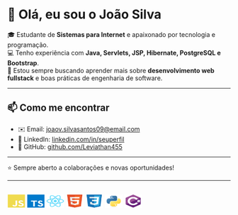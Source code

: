 # 👋 Olá, eu sou o João Silva

🎓 Estudante de **Sistemas para Internet** e apaixonado por tecnologia e programação.  
💻 Tenho experiência com **Java, Servlets, JSP, Hibernate, PostgreSQL e Bootstrap**.  
🚀 Estou sempre buscando aprender mais sobre **desenvolvimento web fullstack** e boas práticas de engenharia de software.  

---

## 📫 Como me encontrar

- ✉️ Email: [joaov.silvasantos09@email.com](joaov.silvasantos09@gmail.com)  
- 💼 LinkedIn: [linkedin.com/in/seuperfil](linkedin.com/in/joão-vitor-silva-santos-b6bb19237)  
- 📂 GitHub: [github.com/Leviathan455](https://github.com/Leviathan455)  

---

⭐ Sempre aberto a colaborações e novas oportunidades!

---
<div style="display: inline_block"><br>
  <img align="center" alt="Rafa-Js" height="30" width="40" src="https://raw.githubusercontent.com/devicons/devicon/master/icons/javascript/javascript-plain.svg">
  <img align="center" alt="Rafa-Ts" height="30" width="40" src="https://raw.githubusercontent.com/devicons/devicon/master/icons/typescript/typescript-plain.svg">
  <img align="center" alt="Rafa-React" height="30" width="40" src="https://raw.githubusercontent.com/devicons/devicon/master/icons/react/react-original.svg">
  <img align="center" alt="Rafa-HTML" height="30" width="40" src="https://raw.githubusercontent.com/devicons/devicon/master/icons/html5/html5-original.svg">
  <img align="center" alt="Rafa-CSS" height="30" width="40" src="https://raw.githubusercontent.com/devicons/devicon/master/icons/css3/css3-original.svg">
  <img align="center" alt="Rafa-Python" height="30" width="40" src="https://raw.githubusercontent.com/devicons/devicon/master/icons/python/python-original.svg">
  <img align="center" alt="Rafa-Csharp" height="30" width="40" src="https://raw.githubusercontent.com/devicons/devicon/master/icons/csharp/csharp-original.svg">
</div>
  
